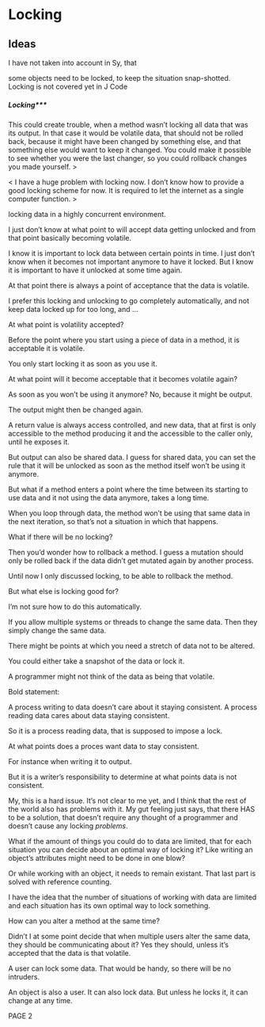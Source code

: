 ﻿Locking
=======

Ideas
-----

I have not taken into account in Sy, that

some objects need to be locked, to keep the situation snap-shotted. Locking is not covered yet in J Code

##### Locking***

This could create trouble, when a method wasn’t locking all data that was its output. In that case it would be volatile data, that should not be rolled back, because it might have been changed by something else, and that something else would want to keep it changed. You could make it possible to see whether you were the last changer, so you could rollback changes you made yourself. >

< I have a huge problem with locking now. I don’t know how to provide a good locking scheme for now. It is required to let the internet as a single computer function. >

locking data in a highly concurrent environment.

I just don’t know at what point to will accept data getting unlocked and from that point basically becoming volatile.

I know it is important to lock data between certain points in time. I just don’t know when it becomes not important anymore to have it locked. But I know it is important to have it unlocked at some time again.

At that point there is always a point of acceptance that the data is volatile.

I prefer this locking and unlocking to go completely automatically, and not keep data locked up for too long, and … 

At what point is volatility accepted?

Before the point where you start using a piece of data in a method, it is acceptable it is volatile.

You only start locking it as soon as you use it.

At what point will it become acceptable that it becomes volatile again?

As soon as you won’t be using it anymore? No, because it might be output.

The output might then be changed again.

A return value is always access controlled, and new data, that at first is only accessible to the method producing it and the accessible to the caller only, until he exposes it.

But output can also be shared data. I guess for shared data, you can set the rule that it will be unlocked as soon as the method itself won’t be using it anymore.

But what if a method enters a point where the time between its starting to use data and it not using the data anymore, takes a long time.

When you loop through data, the method won’t be using that same data in the next iteration, so that’s not a situation in which that happens.

What if there will be no locking?

Then you’d wonder how to rollback a method. I guess a mutation should only be rolled back if the data didn’t get mutated again by another process.

Until now I only discussed locking, to be able to rollback the method.

But what else is locking good for?

I’m not sure how to do this automatically.

If you allow multiple systems or threads to change the same data. Then they simply change the same data.

There might be points at which you need a stretch of data not to be altered.

You could either take a snapshot of the data or lock it.

A programmer might not think of the data as being that volatile.

Bold statement:

A process writing to data doesn’t care about it staying consistent. A process reading data cares about data staying consistent.

So it is a process reading data, that is supposed to impose a lock.

At what points does a proces want data to stay consistent.

For instance when writing it to output.

But it is a writer’s responsibility to determine at what points data is not consistent.

My, this is a hard issue. It’s not clear to me yet, and I think that the rest of the world also has problems with it. My gut feeling just says, that there HAS to be a solution, that doesn’t require any thought of a programmer and doesn’t cause any locking *problems*.

What if the amount of things you could do to data are limited, that for each situation you can decide about an optimal way of locking it? Like writing an object’s attributes might need to be done in one blow?

Or while working with an object, it needs to remain existant. That last part is solved with reference counting.

I have the idea that the number of situations of working with data are limited and each situation has its own optimal way to lock something.

How can you alter a method at the same time?

Didn’t I at some point decide that when multiple users alter the same data, they should be communicating about it? Yes they should, unless it’s accepted that the data is that volatile.

A user can lock some data. That would be handy, so there will be no intruders.

An object is also a user. It can also lock data. But unless he locks it, it can change at any time.

PAGE  2

